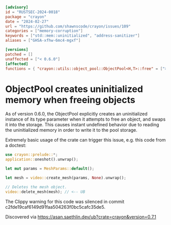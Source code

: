 ```toml
[advisory]
id = "RUSTSEC-2024-0018"
package = "crayon"
date = "2024-02-27"
url = "https://github.com/shawnscode/crayon/issues/109"
categories = ["memory-corruption"]
keywords = ["std::mem::uninitialized", "address-sanitizer"]
aliases = ["GHSA-xfhw-6mc4-mgxf"]

[versions]
patched = []
unaffected = ["< 0.6.0"]
[affected]
functions = { "crayon::utils::object_pool::ObjectPool<H,T>::free" = [">=0.6.0"] }
```

# ObjectPool creates uninitialized memory when freeing objects

As of version 0.6.0, the ObjectPool explicitly creates an uninitialized instance of its
type parameter when it attempts to free an object, and swaps it into the storage. This
causes instant undefined behavior due to reading the uninitialized memory in order to
write it to the pool storage.

Extremely basic usage of the crate can trigger this issue, e.g. this code from a doctest:

```rust
use crayon::prelude::*;
application::oneshot().unwrap();

let mut params = MeshParams::default();

let mesh = video::create_mesh(params, None).unwrap();

// Deletes the mesh object.
video::delete_mesh(mesh); // <-- UB
```

The Clippy warning for this code was silenced in commit c2fde19caf6149d91faa504263f0bc5cafc35de5.

Discovered via https://asan.saethlin.dev/ub?crate=crayon&version=0.7.1
